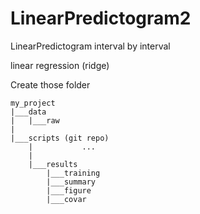 # LinearPredictogram2
LinearPredictogram interval by interval

linear regression (ridge)


Create those folder

```
my_project
|___data
|   |___raw
|
|___scripts (git repo)
    |           ...
    |
    |___results
        |___training
        |___summary
        |___figure
        |___covar
        
```
